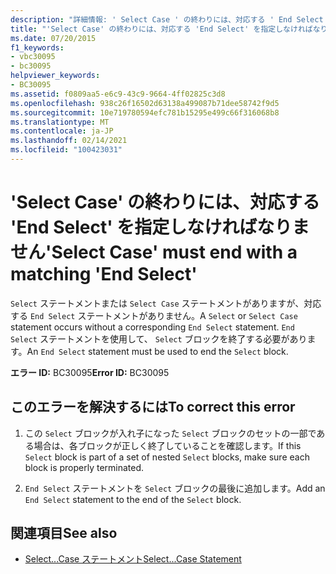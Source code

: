 ```yaml
---
description: "詳細情報: ' Select Case ' の終わりには、対応する ' End Select ' を指定しなければなりません"
title: "'Select Case' の終わりには、対応する 'End Select' を指定しなければなりません"
ms.date: 07/20/2015
f1_keywords:
- vbc30095
- bc30095
helpviewer_keywords:
- BC30095
ms.assetid: f0809aa5-e6c9-43c9-9664-4ff02825c3d8
ms.openlocfilehash: 938c26f16502d63138a499087b71dee58742f9d5
ms.sourcegitcommit: 10e719780594efc781b15295e499c66f316068b8
ms.translationtype: MT
ms.contentlocale: ja-JP
ms.lasthandoff: 02/14/2021
ms.locfileid: "100423031"
---
```

# <a name="select-case-must-end-with-a-matching-end-select"></a><span data-ttu-id="a0e17-103">'Select Case' の終わりには、対応する 'End Select' を指定しなければなりません</span><span class="sxs-lookup"><span data-stu-id="a0e17-103">'Select Case' must end with a matching 'End Select'</span></span>

<span data-ttu-id="a0e17-104">`Select` ステートメントまたは `Select Case` ステートメントがありますが、対応する `End Select` ステートメントがありません。</span><span class="sxs-lookup"><span data-stu-id="a0e17-104">A `Select` or `Select Case` statement occurs without a corresponding `End Select` statement.</span></span> <span data-ttu-id="a0e17-105">`End Select` ステートメントを使用して、 `Select` ブロックを終了する必要があります。</span><span class="sxs-lookup"><span data-stu-id="a0e17-105">An `End Select` statement must be used to end the `Select` block.</span></span>  
  
 <span data-ttu-id="a0e17-106">**エラー ID:** BC30095</span><span class="sxs-lookup"><span data-stu-id="a0e17-106">**Error ID:** BC30095</span></span>  
  
## <a name="to-correct-this-error"></a><span data-ttu-id="a0e17-107">このエラーを解決するには</span><span class="sxs-lookup"><span data-stu-id="a0e17-107">To correct this error</span></span>  
  
1. <span data-ttu-id="a0e17-108">この `Select` ブロックが入れ子になった `Select` ブロックのセットの一部である場合は、各ブロックが正しく終了していることを確認します。</span><span class="sxs-lookup"><span data-stu-id="a0e17-108">If this `Select` block is part of a set of nested `Select` blocks, make sure each block is properly terminated.</span></span>  
  
2. <span data-ttu-id="a0e17-109">`End Select` ステートメントを `Select` ブロックの最後に追加します。</span><span class="sxs-lookup"><span data-stu-id="a0e17-109">Add an `End Select` statement to the end of the `Select` block.</span></span>  
  
## <a name="see-also"></a><span data-ttu-id="a0e17-110">関連項目</span><span class="sxs-lookup"><span data-stu-id="a0e17-110">See also</span></span>

- [<span data-ttu-id="a0e17-111">Select...Case ステートメント</span><span class="sxs-lookup"><span data-stu-id="a0e17-111">Select...Case Statement</span></span>](../language-reference/statements/select-case-statement.md)
